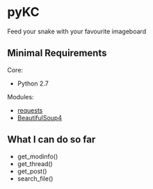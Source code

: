 # pyKC 
Feed your snake with your favourite imageboard

## Minimal Requirements

Core:
- Python 2.7

Modules:
- [requests](http://docs.python-requests.org/en/latest/index.html)
- [BeautifulSoup4](http://www.crummy.com/software/BeautifulSoup/)

## What I can do so far
- get_modinfo()
- get_thread()
- get_post()
- search_file()
